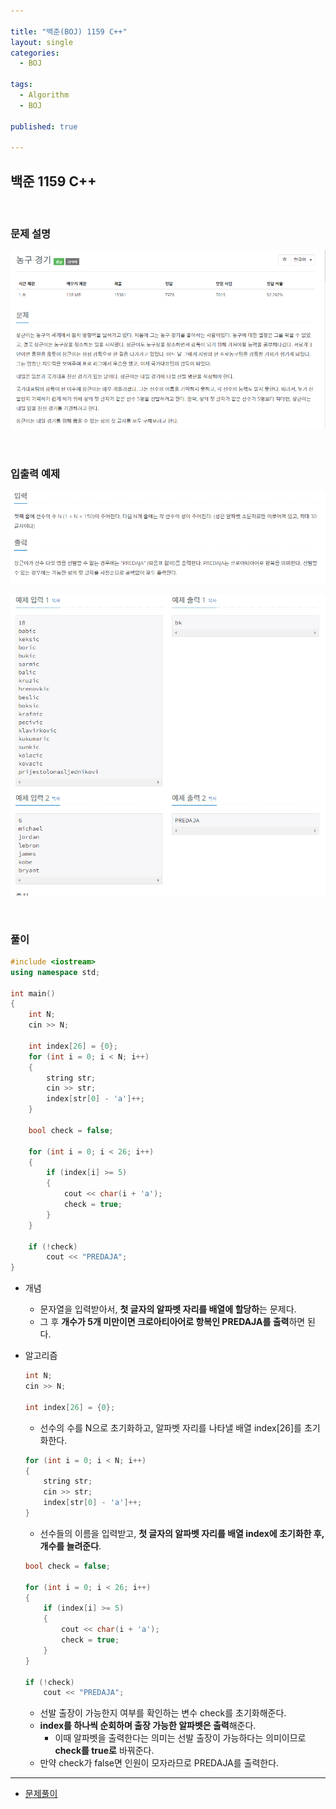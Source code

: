 ```yaml
---

title: "백준(BOJ) 1159 C++"
layout: single
categories:
  - BOJ

tags:
  - Algorithm
  - BOJ

published: true

---
```


## 백준 1159 C++

<br>

### 문제 설명

![image-20221227153952802](/assets/images/2022-12-27-BOJ1159/image-20221227153952802.png)

<br>

### 입출력 예제

![image-20221227154011520](/assets/images/2022-12-27-BOJ1159/image-20221227154011520.png)

![image-20221227154021701](/assets/images/2022-12-27-BOJ1159/image-20221227154021701.png)

<br>

### 풀이

```cpp
#include <iostream>
using namespace std;

int main() 
{
	int N;
	cin >> N;

	int index[26] = {0};
	for (int i = 0; i < N; i++)
	{
		string str;
		cin >> str;
		index[str[0] - 'a']++;
	}

	bool check = false;
	
	for (int i = 0; i < 26; i++)
	{
		if (index[i] >= 5)
		{
			cout << char(i + 'a');
			check = true;
		}
	}

	if (!check)
		cout << "PREDAJA";
}
```

- 개념
  - 문자열을 입력받아서, **첫 글자의 알파벳 자리를 배열에 할당하**는 문제다.
  - 그 후 **개수가 5개 미만이면 크로아티아어로 항복인 PREDAJA를 출력**하면 된다.
  
- 알고리즘

  ```cpp
  int N;
  cin >> N;
  
  int index[26] = {0};
  ```
  
  - 선수의 수를 N으로 초기화하고, 알파벳 자리를 나타낼 배열 index[26]를 초기화한다.
  
  ```cpp
  for (int i = 0; i < N; i++)
  {
      string str;
      cin >> str;
      index[str[0] - 'a']++;
  }
  ```
  
  - 선수들의 이름을 입력받고, **첫 글자의 알파벳 자리를 배열 index에 초기화한 후, 개수를 늘려준다**.
  
  ```cpp
  bool check = false;
  
  for (int i = 0; i < 26; i++)
  {
      if (index[i] >= 5)
      {
          cout << char(i + 'a');
          check = true;
      }
  }
  
  if (!check)
      cout << "PREDAJA";
  ```
  
  - 선발 출장이 가능한지 여부를 확인하는 변수 check를 초기화해준다.
  - **index를 하나씩 순회하며 출장 가능한 알파벳은 출력**해준다.
    - 이때 알파벳을 출력한다는 의미는 선발 출장이 가능하다는 의미이므로 **check를 true로** 바꿔준다.
  - 만약 check가 false면 인원이 모자라므로 PREDAJA를 출력한다.

---

- [문제풀이](https://www.acmicpc.net/user/malove8466)

